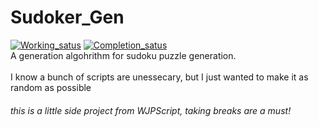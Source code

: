 # Sudoker_Gen
[![Working_satus](https://img.shields.io/static/v1?label=Working_status&message=Inactive&color=darkspringgreen&style=flat-square&logo=python)](https://github.com/Wjplatformer/Sudoku_Generator)
[![Completion_satus](https://img.shields.io/static/v1?label=Completion_status&message=Unfinished&color=red&style=flat-square&logo=python)](https://github.com/Wjplatformer/Sudoku_Generator)<br>
A generation algohrithm for sudoku puzzle generation.
<br><br>
I know a bunch of scripts are unessecary, but I just wanted to make it as random as possible
###### this is a little side project from WJPScript, taking breaks are a must!
